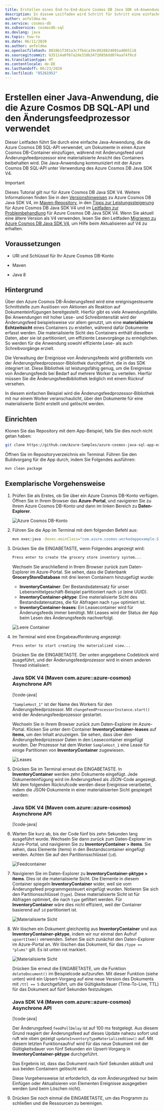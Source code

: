 ```yaml
---
title: Erstellen eines End-to-End-Azure Cosmos DB Java SDK v4-Anwendungsbeispiel mit Änderungsfeed
description: In diesem Leitfaden wird Schritt für Schritt eine einfache Java-SQL-API-Anwendung beschrieben, bei der Dokumente in einen Azure Cosmos DB-Container eingefügt werden, während per Änderungsfeed eine materialisierte Sicht des Containers angezeigt wird.
author: anfeldma-ms
ms.service: cosmos-db
ms.subservice: cosmosdb-sql
ms.devlang: java
ms.topic: how-to
ms.date: 06/11/2020
ms.author: anfeldma
ms.openlocfilehash: 8028b1f301a3c7fb4ca39c8920824091a4065118
ms.sourcegitcommit: 635114a0f07a2de310b34720856dd074aaf4f9cd
ms.translationtype: HT
ms.contentlocale: de-DE
ms.lasthandoff: 06/23/2020
ms.locfileid: "85261952"
---
```

# <a name="how-to-create-a-java-application-that-uses-azure-cosmos-db-sql-api-and-change-feed-processor"></a>Erstellen einer Java-Anwendung, die die Azure Cosmos DB SQL-API und den Änderungsfeedprozessor verwendet

Dieser Leitfaden führt Sie durch eine einfache Java-Anwendung, die die Azure Cosmos DB SQL-API verwendet, um Dokumente in einen Azure Cosmos DB-Container einzufügen, während mit Änderungsfeed und Änderungsfeedprozessor eine materialisierte Ansicht des Containers beibehalten wird. Die Java-Anwendung kommuniziert mit der Azure Cosmos DB SQL-API unter Verwendung des Azure Cosmos DB Java SDK V4.

> [!IMPORTANT]  
> Dieses Tutorial gilt nur für Azure Cosmos DB Java SDK V4. Weitere Informationen finden Sie in den [Versionshinweisen](sql-api-sdk-java-v4.md) zu Azure Cosmos DB Java SDK V4, im [Maven-Repository](https://mvnrepository.com/artifact/com.azure/azure-cosmos), in den [Tipps zur Leistungssteigerung](performance-tips-java-sdk-v4-sql.md) für Azure Cosmos DB Java SDK V4 und im [Leitfaden zur Problembehandlung](troubleshoot-java-sdk-v4-sql.md) für Azure Cosmos DB Java SDK V4. Wenn Sie aktuell eine ältere Version als V4 verwenden, lesen Sie den Leitfaden [Migrieren zu Azure Cosmos DB Java SDK V4](migrate-java-v4-sdk.md), um Hilfe beim Aktualisieren auf V4 zu erhalten.
>

## <a name="prerequisites"></a>Voraussetzungen

* URI und Schlüssel für Ihr Azure Cosmos DB-Konto

* Maven

* Java 8

## <a name="background"></a>Hintergrund

Über den Azure Cosmos DB-Änderungsfeed wird eine ereignisgesteuerte Schnittstelle zum Auslösen von Aktionen als Reaktion auf Dokumenteinfügungen bereitgestellt. Hierfür gibt es viele Anwendungsfälle. Bei Anwendungen mit hoher Lese- und Schreibintensität wird der Änderungsfeed beispielsweise vor allem genutzt, um eine **materialisierte Echtzeitsicht** eines Containers zu erstellen, während dafür Dokumente erfasst werden. Die materialisierte Sicht des Containers enthält dieselben Daten, aber sie ist partitioniert, um effiziente Lesevorgänge zu ermöglichen. So werden für die Anwendung sowohl effiziente Lese- als auch Schreibvorgänge erzielt.

Die Verwaltung der Ereignisse von Änderungsfeeds wird größtenteils von der Änderungsfeedprozessor-Bibliothek durchgeführt, die in das SDK integriert ist. Diese Bibliothek ist leistungsfähig genug, um die Ereignisse von Änderungsfeeds bei Bedarf auf mehrere Worker zu verteilen. Hierfür müssen Sie die Änderungsfeedbibliothek lediglich mit einem Rückruf versehen.

In diesem einfachen Beispiel wird die Änderungsfeedprozessor-Bibliothek mit nur einem Worker veranschaulicht, über den Dokumente für eine materialisierte Sicht erstellt und gelöscht werden.

## <a name="setup"></a>Einrichten

Klonen Sie das Repository mit dem App-Beispiel, falls Sie dies noch nicht getan haben:

```bash
git clone https://github.com/Azure-Samples/azure-cosmos-java-sql-app-example.git
```

Öffnen Sie im Repositoryverzeichnis ein Terminal. Führen Sie den Buildvorgang für die App durch, indem Sie Folgendes ausführen:

```bash
mvn clean package
```

## <a name="walkthrough"></a>Exemplarische Vorgehensweise

1. Prüfen Sie als Erstes, ob Sie über ein Azure Cosmos DB-Konto verfügen. Öffnen Sie in Ihrem Browser das **Azure-Portal**, und navigieren Sie zu Ihrem Azure Cosmos DB-Konto und dann im linken Bereich zu **Daten-Explorer**.

    ![Azure Cosmos DB-Konto](media/create-sql-api-java-changefeed/cosmos_account_empty.JPG)

1. Führen Sie die App im Terminal mit dem folgenden Befehl aus:

    ```bash
    mvn exec:java -Dexec.mainClass="com.azure.cosmos.workedappexample.SampleGroceryStore" -DACCOUNT_HOST="your-account-uri" -DACCOUNT_KEY="your-account-key" -Dexec.cleanupDaemonThreads=false
    ```

1. Drücken Sie die EINGABETASTE, wenn Folgendes angezeigt wird:

    ```bash
    Press enter to create the grocery store inventory system...
    ```

    Wechseln Sie anschließend in Ihrem Browser zurück zum Daten-Explorer im Azure-Portal. Sie sehen, dass die Datenbank **GroceryStoreDatabase** mit drei leeren Containern hinzugefügt wurde: 

    * **InventoryContainer**: Der Bestandsdatensatz für unser Lebensmittelgeschäft-Beispiel partitioniert nach ```id``` (eine UUID).
    * **InventoryContainer-pktype**: Eine materialisierte Sicht des Bestandsdatensatzes, die für Abfragen nach ```type``` optimiert ist.
    * **InventoryContainer-leases**: Ein Leasecontainer wird für Änderungsfeeds immer benötigt. Mit Leases wird der Status der App beim Lesen des Änderungsfeeds nachverfolgt.


    ![Leere Container](media/create-sql-api-java-changefeed/cosmos_account_resources_lease_empty.JPG)


1. Im Terminal wird eine Eingabeaufforderung angezeigt:

    ```bash
    Press enter to start creating the materialized view...
    ```

    Drücken Sie die EINGABETASTE. Der unten angegebene Codeblock wird ausgeführt, und der Änderungsfeedprozessor wird in einem anderen Thread initialisiert: 

    ### <a name="java-sdk-v4-maven-comazureazure-cosmos-async-api"></a><a id="java4-connection-policy-async"></a>Java SDK V4 (Maven com.azure::azure-cosmos) Asynchrone API

    [!code-java[](~/azure-cosmos-java-sql-app-example/src/main/java/com/azure/cosmos/workedappexample/SampleGroceryStore.java?name=InitializeCFP)]

    ```"SampleHost_1"``` ist der Name des Workers für den Änderungsfeedprozessor. Mit ```changeFeedProcessorInstance.start()``` wird der Änderungsfeedprozessor gestartet.

    Wechseln Sie in Ihrem Browser zurück zum Daten-Explorer im Azure-Portal. Klicken Sie unter dem Container **InventoryContainer-leases** auf **items**, um den Inhalt anzuzeigen. Sie sehen, dass über den Änderungsfeedprozessor Daten in den Leasecontainer eingefügt wurden. Der Prozessor hat dem Worker ```SampleHost_1``` eine Lease für einige Partitionen von **InventoryContainer** zugewiesen.

    ![Leases](media/create-sql-api-java-changefeed/cosmos_leases.JPG)

1. Drücken Sie im Terminal erneut die EINGABETASTE. In **InventoryContainer** werden zehn Dokumente eingefügt. Jede Dokumenteinfügung wird im Änderungsfeed als JSON-Code angezeigt. Mit dem folgenden Rückrufcode werden diese Ereignisse verarbeitet, indem die JSON-Dokumente in einer materialisierten Sicht gespiegelt werden:

    ### <a name="java-sdk-v4-maven-comazureazure-cosmos-async-api"></a><a id="java4-connection-policy-async"></a>Java SDK V4 (Maven com.azure::azure-cosmos) Asynchrone API

    [!code-java[](~/azure-cosmos-java-sql-app-example/src/main/java/com/azure/cosmos/workedappexample/SampleGroceryStore.java?name=CFPCallback)]

1. Warten Sie kurz ab, bis der Code fünf bis zehn Sekunden lang ausgeführt wurde. Wechseln Sie dann zurück zum Daten-Explorer im Azure-Portal, und navigieren Sie zu **InventoryContainer > items**. Sie sehen, dass Elemente (items) in den Bestandscontainer eingefügt werden. Achten Sie auf den Partitionsschlüssel (```id```).

    ![Feedcontainer](media/create-sql-api-java-changefeed/cosmos_items.JPG)

1. Navigieren Sie im Daten-Explorer zu **InventoryContainer-pktype > items**. Dies ist die materialisierte Sicht. Die Elemente in diesem Container spiegeln **InventoryContainer** wider, weil sie vom Änderungsfeed programmgesteuert eingefügt wurden. Notieren Sie sich den Partitionsschlüssel (```type```). Diese materialisierte Sicht ist für Abfragen optimiert, die nach ```type``` gefiltert werden. Für **InventoryContainer** wäre dies nicht effizient, weil der Container basierend auf ```id``` partitioniert ist.

    ![Materialisierte Sicht](media/create-sql-api-java-changefeed/cosmos_materializedview2.JPG)

1. Wir löschen ein Dokument gleichzeitig aus **InventoryContainer** und aus **InventoryContainer-pktype**, indem wir nur einmal den Aufruf ```upsertItem()``` verwenden. Sehen Sie sich zunächst den Daten-Explorer im Azure-Portal an. Wir löschen das Dokument, für das ```/type == "plums"``` gilt. Es ist unten rot markiert.

    ![Materialisierte Sicht](media/create-sql-api-java-changefeed/cosmos_materializedview-emph-todelete.JPG)

    Drücken Sie erneut die EINGABETASTE, um die Funktion ```deleteDocument()``` im Beispielcode aufzurufen. Mit dieser Funktion (siehe unten) wird ein Upsert-Vorgang auf eine neue Version des Dokuments mit ```/ttl == 5``` durchgeführt, um die Gültigkeitsdauer (Time-To-Live, TTL) für das Dokument auf fünf Sekunden festzulegen. 
    
    ### <a name="java-sdk-v4-maven-comazureazure-cosmos-async-api"></a><a id="java4-connection-policy-async"></a>Java SDK V4 (Maven com.azure::azure-cosmos) Asynchrone API

    [!code-java[](~/azure-cosmos-java-sql-app-example/src/main/java/com/azure/cosmos/workedappexample/SampleGroceryStore.java?name=DeleteWithTTL)]

    Der Änderungsfeed ```feedPollDelay``` ist auf 100 ms festgelegt. Aus diesem Grund reagiert der Änderungsfeed auf dieses Update nahezu sofort und ruft wie oben gezeigt ```updateInventoryTypeMaterializedView()``` auf. Mit diesem letzten Funktionsaufruf wird für das neue Dokument mit der Gültigkeitsdauer von fünf Sekunden ein Upsert-Vorgang in **InventoryContainer-pktype** durchgeführt.

    Das Ergebnis ist, dass das Dokument nach fünf Sekunden abläuft und aus beiden Containern gelöscht wird.

    Diese Vorgehensweise ist erforderlich, da vom Änderungsfeed nur beim Einfügen oder Aktualisieren von Elementen Ereignisse ausgegeben werden (und beim Löschen nicht).

1. Drücken Sie noch einmal die EINGABETASTE, um das Programm zu schließen und die Ressourcen zu bereinigen.
